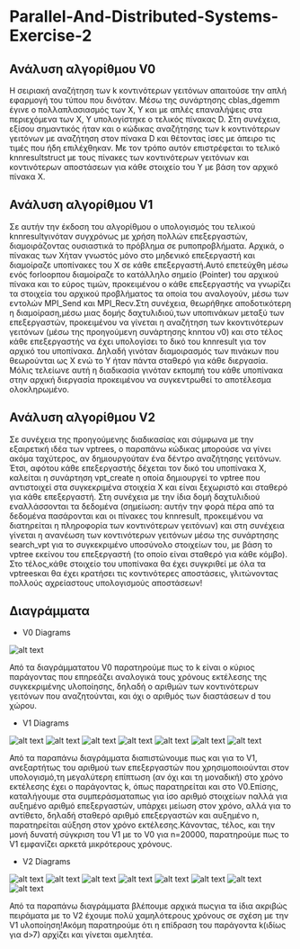 # Parallel-And-Distributed-Systems-Exercise-2

## Ανάλυση αλγορίθμου V0

Η σειριακή αναζήτηση των k κοντινότερων γειτόνων απαιτούσε την απλή εφαρμογή του τύπου που δινόταν. Μέσω της συνάρτησης cblas_dgemm έγινε ο πολλαπλασιασμός των X, Y και με απλές επαναλήψεις στα περιεχόμενα των X, Y υπολογίστηκε ο τελικός πίνακας D. Στη συνέχεια, εξίσου σημαντικός ήταν και ο κώδικας αναζήτησης των k κοντινότερων γειτόνων με αναζήτηση στον πίνακα D και θέτοντας ίσες με άπειρο τις τιμές που ήδη επιλέχθηκαν. Με τον τρόπο αυτόν επιστρέφεται το τελικό knnresultstruct με τους πίνακες των κοντινότερων γειτόνων και κοντινότερων αποστάσεων για κάθε στοιχείο του Y με βάση τον αρχικό πίνακα X.

## Ανάλυση αλγορίθμου V1

Σε αυτήν την έκδοση του αλγορίθμου ο υπολογισμός του τελικού knnresultγινόταν συγχρόνως με χρήση πολλών επεξεργαστών, διαμοιράζοντας ουσιαστικά το πρόβλημα σε pυποπροβλήματα. Αρχικά, ο πίνακας των Xήταν γνωστός μόνο στο μηδενικό επεξεργαστή και διαμοίραζε υποπίνακες του Χ σε κάθε επεξεργαστή.Αυτό επετεύχθη μέσω ενός forloopπου διαμοίραζε το κατάλληλο σημείο (Pointer) του αρχικού πίνακα και το εύρος τιμών, προκειμένου ο κάθε επεξεργαστής να γνωρίζει τα στοιχεία του αρχικού προβλήματος τα οποία του αναλογούν, μέσω των εντολών MPI_Send και MPI_Recv.Στη συνέχεια, θεωρήθηκε αποδοτικότερη η διαμοίραση,μέσω μιας δομής δαχτυλιδιού,των υποπινάκων μεταξύ των επεξεργαστών, προκειμένου να γίνεται η αναζήτηση των kκοντινότερων γειτόνων (μέσω της προηγούμενη συνάρτησης knnτου v0) και στο τέλος κάθε επεξεργαστής να έχει υπολογίσει το δικό του knnresult για τον αρχικό του υποπίνακα. Δηλαδή γινόταν διαμοιρασμός των πινάκων που θεωρούνται ως Χ  ενώ το Y ήταν πάντα σταθερό για κάθε διεργασία. Μόλις τελείωνε αυτή η διαδικασία γινόταν εκπομπή του κάθε υποπίνακα στην αρχική διεργασία προκειμένου να συγκεντρωθεί το αποτέλεσμα ολοκληρωμένο.

## Ανάλυση αλγορίθμου V2

Σε συνέχεια της προηγούμενης διαδικασίας και σύμφωνα με την εξαιρετική ιδέα των vptrees, ο παραπάνω κώδικας μπορούσε να γίνει ακόμα ταχύτερος, αν δημιουργούταν ένα δέντρο αναζήτησης γειτόνων. Έτσι, αφότου κάθε επεξεργαστής δέχεται τον δικό του υποπίνακα X, καλείται η συνάρτηση vpt_create η οποία δημιουργεί το vptree που αντιστοιχεί στα συγκεκριμένα στοιχεία X και είναι ξεχωριστό και σταθερό για κάθε επεξεργαστή. Στη συνέχεια με την ίδια δομή δαχτυλιδιού εναλλάσσονται τα δεδομένα (σημείωση: αυτήν την φορά πέρα από τα δεδομένα πασάρονται και οι πίνακες του knnresult, προκειμένου να διατηρείται η πληροφορία των κοντινότερων γειτόνων) και στη συνέχεια γίνεται η ανανέωση των κοντινότερων γειτόνων μέσω της συνάρτησης search_vpt για το συγκεκριμένο υποσύνολο στοιχείων του, με βάση το vptree εκείνου του επεξεργαστή (το οποίο είναι σταθερό για κάθε κόμβο). Στο τέλος,κάθε στοιχείο του υποπίνακα θα έχει συγκριθεί με όλα τα vptreesκαι θα έχει κρατήσει τις κοντινότερες αποστάσεις, γλιτώνοντας πολλούς αχρείαστους υπολογισμούς αποστάσεων!

## Διαγράμματα

- V0 Diagrams

![alt text](/diagrams/v0.png "Diagram")

Από τα διαγράμματατου V0 παρατηρούμε πως το k είναι ο κύριος παράγοντας που επηρεάζει αναλογικά τους χρόνους εκτέλεσης της συγκεκριμένης υλοποίησης, δηλαδή ο αριθμών των κοντινότερων γειτόνων που αναζητούνται, και όχι ο αριθμός των διαστάσεων d του χώρου.

- V1 Diagrams

![alt text](/diagrams/v1/n=20000p=2.jpg "Diagram")
![alt text](/diagrams/v1/n=20000p=4.jpg "Diagram")
![alt text](/diagrams/v1/n=500000=4.jpg "Diagram")
![alt text](/diagrams/v1/n=32000p=8.jpg "Diagram")
![alt text](/diagrams/v1/n=640000=8.jpg "Diagram")
![alt text](/diagrams/v1/n=600000=15.jpg "Diagram")
![alt text](/diagrams/v1/n=900000=15.jpg "Diagram")

Από τα παραπάνω διαγράμματα διαπιστώνουμε πως και για το V1, ανεξαρτήτως του αριθμού των επεξεργαστών που χρησιμοποιούνται στον υπολογισμό,τη μεγαλύτερη επίπτωση (αν όχι και τη μοναδική) στο χρόνο εκτέλεσης έχει ο παράγοντας k, όπως παρατηρείται και στο V0.Επίσης, καταλήγουμε στα συμπεράσματαπως για ίσο αριθμό στοιχείων nαλλά για αυξημένο αριθμό επεξεργαστών, υπάρχει μείωση στον χρόνο, αλλά για το αντίθετο, δηλαδή σταθερό αριθμό επεξεργαστών και αυξημένο n, παρατηρείται αύξηση στον χρόνο εκτέλεσης.Κάνοντας, τέλος, και την μονή δυνατή σύγκριση του V1 με το V0 για n=20000, παρατηρούμε πως το V1 εμφανίζει αρκετά μικρότερους χρόνους.

- V2 Diagrams

![alt text](/diagrams/v2/n=20000p=2.jpg "Diagram")
![alt text](/diagrams/v2/n=20000p=4.jpg "Diagram")
![alt text](/diagrams/v2/n=500000=4.jpg "Diagram")
![alt text](/diagrams/v2/n=640000=4.jpg "Diagram")
![alt text](/diagrams/v2/n=32000p=8.jpg "Diagram")
![alt text](/diagrams/v2/n=640000=8.jpg "Diagram")
![alt text](/diagrams/v2/n=600000=15.jpg "Diagram")
![alt text](/diagrams/v2/n=900000=15.jpg "Diagram")

Από τα παραπάνω διαγράμματα βλέπουμε αρχικά πωςγια τα ίδια ακριβώς πειράματα με το V2 έχουμε πολύ χαμηλότερους χρόνους σε σχέση με την V1 υλοποίηση!Ακόμη παρατηρούμε ότι η επίδραση του παράγοντα k(ιδίως για d>7) αρχίζει και γίνεται αμελητέα. 